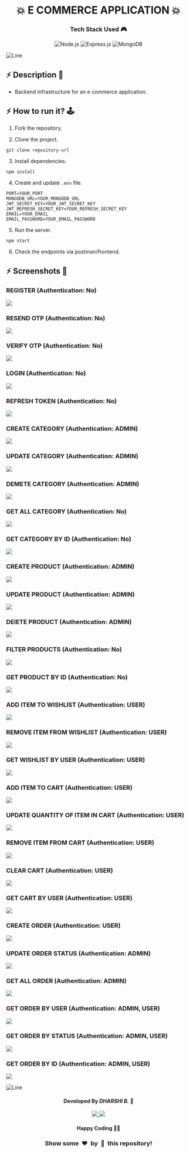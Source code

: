 
<h1 align='center'><b>💥 E COMMERCE APPLICATION 💥</b></h1>

<!-- -------------------------------------------------------------------------------------------------------------- -->

<h3 align='center'>Tech Stack Used 🎮</h3>
<!-- enlist all the technologies used to create this project from them (Remove comment using 'ctrl+z' or 'command+z') -->

<div align='center'>
  <img src="https://img.shields.io/badge/node.js-6DA55F?style=for-the-badge&logo=node.js&logoColor=white" alt="Node.js"/>
  <img src="https://img.shields.io/badge/express.js-%23404d59.svg?style=for-the-badge&logo=express&logoColor=%2361DAFB" alt="Express.js"/>
  <img src="https://img.shields.io/badge/MongoDB-%234ea94b.svg?style=for-the-badge&logo=mongodb&logoColor=white" alt="MongoDB"/>
</div>


![Line](https://github.com/Avdhesh-Varshney/WebMasterLog/assets/114330097/4b78510f-a941-45f8-a9d5-80ed0705e847)

<!-- -------------------------------------------------------------------------------------------------------------- -->

## :zap: Description 📃

- Backend infrastructure for an e commerce application.
  
<!-- -------------------------------------------------------------------------------------------------------------- -->

## :zap: How to run it? 🕹️

1. Fork the repository.

2. Clone the project.

```
git clone repository-url
```

3. Install dependencies.

```
npm install
```

4. Create and update `.env` file.

```
PORT=YOUR_PORT
MONGODB_URL=YOUR_MONGODB_URL
JWT_SECRET_KEY=YOUR_JWT_SECRET_KEY
JWT_REFRESH_SECRET_KEY=YOUR_REFRESH_SECRET_KEY
EMAIL=YOUR_EMAIL
EMAIL_PASSWORD=YOUR_EMAIL_PASSWORD
```

5. Run the server.

```
npm start
```

6. Check the endpoints via postman/frontend.



<!-- -------------------------------------------------------------------------------------------------------------- -->

## :zap: Screenshots 📸

### REGISTER (Authentication: No)
<img src="./images/auth_register.png"/>

### RESEND OTP (Authentication: No)
<img src="./images/auth_resend.png"/>

### VERIFY OTP (Authentication: No)
<img src="./images/auth_verifyOTP.png"/>

### LOGIN (Authentication: No)
<img src="./images/auth_login.png"/>

### REFRESH TOKEN (Authentication: No)
<img src="./images/auth_refreshtoken.png"/>


### CREATE CATEGORY (Authentication: ADMIN)
<img src="./images/category_create.png"/>

### UPDATE CATEGORY (Authentication: ADMIN)
<img src="./images/category_update.png"/>

### DEMETE CATEGORY (Authentication: ADMIN)
<img src="./images/category_delete.png"/>

### GET ALL CATEGORY (Authentication: No)
<img src="./images/category_all.png"/>

### GET CATEGORY BY ID (Authentication: No)
<img src="./images/category_id.png"/>

### CREATE PRODUCT (Authentication: ADMIN)
<img src="./images/product_create.png"/>

### UPDATE PRODUCT (Authentication: ADMIN)
<img src="./images/product_update.png"/>

### DElETE PRODUCT (Authentication: ADMIN)
<img src="./images/product_delete.png"/>

### FILTER PRODUCTS (Authentication: No)
<img src="./images/product_filter.png"/>

### GET PRODUCT BY ID (Authentication: No)
<img src="./images/product_id.png"/>

### ADD ITEM TO WISHLIST (Authentication: USER)
<img src="./images/wishlist_add.png"/>

### REMOVE ITEM FROM WISHLIST (Authentication: USER)
<img src="./images/wishlist_remove.png"/>

### GET WISHLIST BY USER (Authentication: USER)
<img src="./images/wishlist_get+by_user.png"/>

### ADD ITEM TO CART (Authentication: USER)
<img src="./images/cart_add.png"/>

### UPDATE QUANTITY OF ITEM IN CART (Authentication: USER)
<img src="./images/cart_update_qty.png"/>

### REMOVE ITEM FROM CART (Authentication: USER)
<img src="./images/cart_remove_item.png"/>

### CLEAR CART (Authentication: USER)
<img src="./images/cart_clear.png"/>

### GET CART BY USER (Authentication: USER)
<img src="./images/cart_get_by_user.png"/>

### CREATE ORDER (Authentication: USER)
<img src="./images/order_create.png"/>

### UPDATE ORDER STATUS (Authentication: ADMIN)
<img src="./images/order_update_status.png"/>

### GET ALL ORDER (Authentication: ADMIN)
<img src="./images/order_get_all.png"/>

### GET ORDER BY USER (Authentication: ADMIN, USER)
<img src="./images/order_get_by_user.png"/>

### GET ORDER BY STATUS (Authentication: ADMIN, USER)
<img src="./images/order_get_by_status.png"/>

### GET ORDER BY ID (Authentication: ADMIN, USER)
<img src="./images/order_getbyid.png"/>



![Line](https://github.com/Avdhesh-Varshney/WebMasterLog/assets/114330097/4b78510f-a941-45f8-a9d5-80ed0705e847)

<!-- -------------------------------------------------------------------------------------------------------------- -->

<h4 align='center'>Developed By <b><i>DHARSHI B.</i></b> 👩</h4>
<p align='center'>
  <a href='https://www.linkedin.com/in/dharshi-balasubramaniyam-47b193243'>
    <img src='https://img.shields.io/badge/linkedin-%230077B5.svg?style=for-the-badge&logo=linkedin&logoColor=white' />
  </a>
  <a href='https://github.com/DharshiBalasubramaniyam'>
    <img src='https://img.shields.io/badge/github-%23121011.svg?style=for-the-badge&logo=github&logoColor=white' />
  </a>
</p>

<h4 align='center'>Happy Coding 🧑‍💻</h4>

<h3 align="center">Show some &nbsp;❤️&nbsp; by &nbsp;🌟&nbsp; this repository!</h3>
